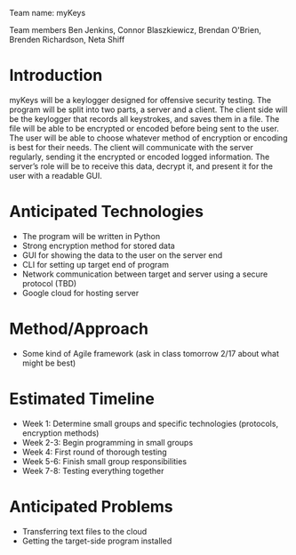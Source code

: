 Team name: myKeys

Team members Ben Jenkins, Connor Blaszkiewicz, Brendan O'Brien, Brenden Richardson, Neta Shiff

# Introduction

myKeys will be a keylogger designed for offensive security testing. The program will be split into two parts, a server and a client. The client side will be the keylogger that records all keystrokes, and saves them in a file. The file will be able to be encrypted or encoded before being sent to the user. The user will be able to choose whatever method of encryption or encoding is best for their needs. The client will communicate with the server regularly, sending it the encrypted or encoded logged information. The server’s role will be to receive this data, decrypt it, and present it for the user with a readable GUI.

# Anticipated Technologies

* The program will be written in Python
* Strong encryption method for stored data
* GUI for showing the data to the user on the server end
* CLI for setting up target end of program
* Network communication between target and server using a secure protocol (TBD)
* Google cloud for hosting server

# Method/Approach

* Some kind of Agile framework (ask in class tomorrow 2/17 about what might be best)

# Estimated Timeline

* Week 1: Determine small groups and specific technologies (protocols, encryption methods)
* Week 2-3: Begin programming in small groups
* Week 4: First round of thorough testing
* Week 5-6: Finish small group responsibilities
* Week 7-8: Testing everything together

# Anticipated Problems

* Transferring text files to the cloud
* Getting the target-side program installed

